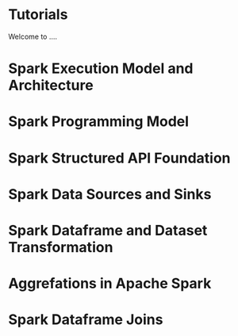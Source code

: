 # Tutorials
Welcome to ....

# Spark Execution Model and Architecture
# Spark Programming Model
# Spark Structured API Foundation
# Spark Data Sources and Sinks
# Spark Dataframe and Dataset Transformation
# Aggrefations in Apache Spark
# Spark Dataframe Joins
